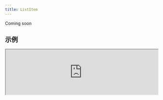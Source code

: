 ```yaml
---
title: ListItem
---
```

Coming soon

## 示例

<div><iframe style="width: 100%; margin: 0;" src="https://uiexplorer.blankapp.org/slices/appbar-example" scrolling="no" /></div>

```jsx
<ListItem />
```

## API

### 属性

名称 | 描述 | 类型 | 可选值 | 默认值
--- | --- | --- | --- | ---
`children` | - | string, element | - | -
`imageSource` | 显示的图片源 | object | - | -
`imageStyle` | 显示的图片样式 | style | - | -
`imageProps` | 显示的图片属性 | object | - | -
`title` | 显示的标题 | string | - | 空字符串 ('')
`titleStyle` | 文本的样式 | style | - | -
`detailText` | 显示的详细文本 | string | - | 空字符串 ('')
`detailStyle` | 详细文本的样式 | style | - | -
`onPress` | 当用户点击按钮时调用处理程序 | function | - | -
